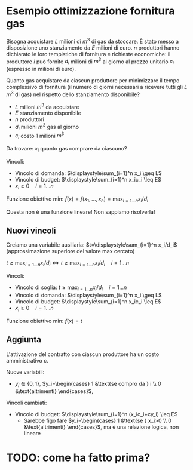 # Esempio ottimizzazione fornitura gas

Bisogna acquistare $L$ milioni di $m^3$ di gas da stoccare. È stato messo a disposizione uno stanziamento da $E$ milioni di euro. $n$ produttori hanno dichiarato le loro tempistiche di fornitura e richieste economiche: il produttore $i$ può fornite $d_i$ milioni di $m^3$ al giorno al prezzo unitario $c_i$ (espresso in milioni di euro).

Quanto gas acquistare da ciascun produttore per minimizzare il tempo complessivo di fornitura (il numero di giorni necessari a ricevere tutti gli $L$ $m^3$ di gas) nel rispetto dello stanziamento disponibile?

- $L$ milioni $m^3$ da acquistare
- $E$ stanziamento disponibile
- $n$ produttori
- $d_i$ milioni $m^3$ gas al giorno
- $c_i$ costo 1 milioni $m^3$

Da trovare:
$x_i$ quanto gas comprare da ciascuno?

Vincoli:
- Vincolo di domanda: $\displaystyle\sum_{i=1}^n x_i \geq L$
- Vincolo di budget: $\displaystyle\sum_{i=1}^n x_ic_i \leq E$
- $x_i \geq 0 \quad i=1…n$

Funzione obiettivo min: $f(x)=f(x_1,…,x_n)=\displaystyle\max_{i=1…n} x_i/d_i$

Questa non è una funzione lineare! Non sappiamo risolverla!

## Nuovi vincoli

Creiamo una variabile ausiliaria: $t=\displaystyle\sum_{i=1}^n x_i/d_i$ (approssimazione superiore del valore max cercato)

$t \geq \displaystyle\max_{i=1…n} x_i/d_i \iff t \geq \displaystyle\max_{i=1…n} x_i/d_i \quad i=1…n$

Vincoli:
- Vincolo di soglia: $t \geq \displaystyle\max_{i=1…n} x_i/d_i \quad i=1…n$
- Vincolo di domanda: $\displaystyle\sum_{i=1}^n x_i \geq L$
- Vincolo di budget: $\displaystyle\sum_{i=1}^n x_ic_i \leq E$
- $x_i \geq 0 \quad i=1…n$

Funzione obiettivo min: $f(x)=t$

## Aggiunta
L'attivazione del contratto con ciascun produttore ha un costo amministrativo $c$.

Nuove variabili:
- $y_i \in \{0,1\}$, $y_i=\begin{cases} 1 &\text{se compro da } i \\ 0 &\text{altrimenti} \end{cases}$,

Vincoli cambiati:
- Vincolo di budget: $\displaystyle\sum_{i=1}^n (x_ic_i+cy_i) \leq E$
	- Sarebbe figo fare $y_i=\begin{cases} 1 &\text{se } x_i>0 \\ 0 &\text{altrimenti} \end{cases}$, ma è una relazione logica, non lineare

# TODO: come ha fatto prima?